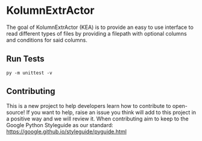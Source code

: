 # KolumnExtrActor

The goal of KolumnExtrActor (KEA) is to provide an easy to use interface to read different types of files by providing a filepath with optional columns and conditions for
said columns.

## Run Tests

	py -m unittest -v

## Contributing

This is a new project to help developers learn how to contribute to open-source! If you want to help, raise an issue you think will add to this project in a positive way and we will review it.
When contributing aim to keep to the Google Python Styleguide as our standard: https://google.github.io/styleguide/pyguide.html
